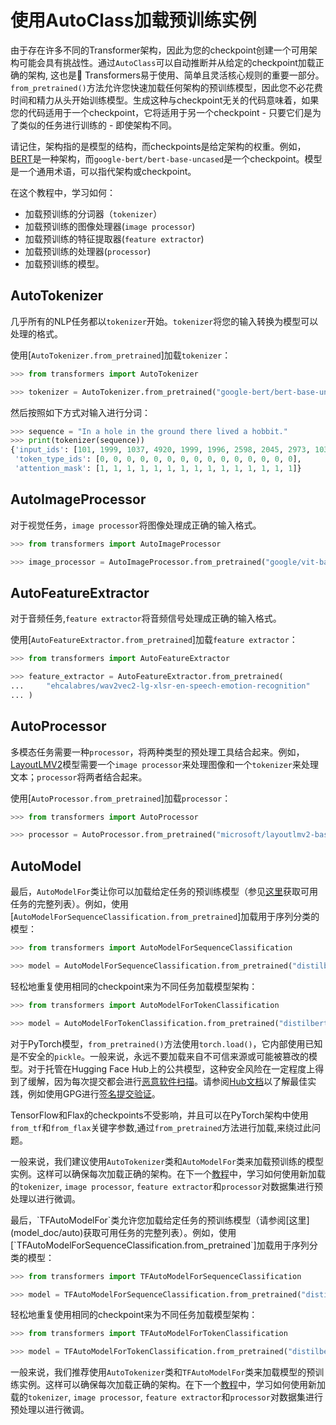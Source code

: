 <!--Copyright 2022 The HuggingFace Team. All rights reserved.

Licensed under the Apache License, Version 2.0 (the "License"); you may not use this file except in compliance with
the License. You may obtain a copy of the License at

http://www.apache.org/licenses/LICENSE-2.0

Unless required by applicable law or agreed to in writing, software distributed under the License is distributed on
an "AS IS" BASIS, WITHOUT WARRANTIES OR CONDITIONS OF ANY KIND, either express or implied. See the License for the
specific language governing permissions and limitations under the License.

⚠️ Note that this file is in Markdown but contain specific syntax for our doc-builder (similar to MDX) that may not be
rendered properly in your Markdown viewer.

-->

# 使用AutoClass加载预训练实例

由于存在许多不同的Transformer架构，因此为您的checkpoint创建一个可用架构可能会具有挑战性。通过`AutoClass`可以自动推断并从给定的checkpoint加载正确的架构, 这也是🤗 Transformers易于使用、简单且灵活核心规则的重要一部分。`from_pretrained()`方法允许您快速加载任何架构的预训练模型，因此您不必花费时间和精力从头开始训练模型。生成这种与checkpoint无关的代码意味着，如果您的代码适用于一个checkpoint，它将适用于另一个checkpoint - 只要它们是为了类似的任务进行训练的 - 即使架构不同。

<Tip>

请记住，架构指的是模型的结构，而checkpoints是给定架构的权重。例如，[BERT](https://huggingface.co/google-bert/bert-base-uncased)是一种架构，而`google-bert/bert-base-uncased`是一个checkpoint。模型是一个通用术语，可以指代架构或checkpoint。


</Tip>

在这个教程中，学习如何：

* 加载预训练的分词器（`tokenizer`）
* 加载预训练的图像处理器(`image processor`)
* 加载预训练的特征提取器(`feature extractor`)
* 加载预训练的处理器(`processor`)
* 加载预训练的模型。


## AutoTokenizer

几乎所有的NLP任务都以`tokenizer`开始。`tokenizer`将您的输入转换为模型可以处理的格式。

使用[`AutoTokenizer.from_pretrained`]加载`tokenizer`：

```py
>>> from transformers import AutoTokenizer

>>> tokenizer = AutoTokenizer.from_pretrained("google-bert/bert-base-uncased")
```

然后按照如下方式对输入进行分词：

```py
>>> sequence = "In a hole in the ground there lived a hobbit."
>>> print(tokenizer(sequence))
{'input_ids': [101, 1999, 1037, 4920, 1999, 1996, 2598, 2045, 2973, 1037, 7570, 10322, 4183, 1012, 102], 
 'token_type_ids': [0, 0, 0, 0, 0, 0, 0, 0, 0, 0, 0, 0, 0, 0, 0], 
 'attention_mask': [1, 1, 1, 1, 1, 1, 1, 1, 1, 1, 1, 1, 1, 1, 1]}
```

## AutoImageProcessor

对于视觉任务，`image processor`将图像处理成正确的输入格式。

```py
>>> from transformers import AutoImageProcessor

>>> image_processor = AutoImageProcessor.from_pretrained("google/vit-base-patch16-224")
```


## AutoFeatureExtractor

对于音频任务,`feature extractor`将音频信号处理成正确的输入格式。

使用[`AutoFeatureExtractor.from_pretrained`]加载`feature extractor`：

```py
>>> from transformers import AutoFeatureExtractor

>>> feature_extractor = AutoFeatureExtractor.from_pretrained(
...     "ehcalabres/wav2vec2-lg-xlsr-en-speech-emotion-recognition"
... )
```

## AutoProcessor

多模态任务需要一种`processor`，将两种类型的预处理工具结合起来。例如，[LayoutLMV2](model_doc/layoutlmv2)模型需要一个`image processor`来处理图像和一个`tokenizer`来处理文本；`processor`将两者结合起来。

使用[`AutoProcessor.from_pretrained`]加载`processor`：


```py
>>> from transformers import AutoProcessor

>>> processor = AutoProcessor.from_pretrained("microsoft/layoutlmv2-base-uncased")
```

## AutoModel

<frameworkcontent>
<pt>

最后，`AutoModelFor`类让你可以加载给定任务的预训练模型（参见[这里](model_doc/auto)获取可用任务的完整列表）。例如，使用[`AutoModelForSequenceClassification.from_pretrained`]加载用于序列分类的模型：

```py
>>> from transformers import AutoModelForSequenceClassification

>>> model = AutoModelForSequenceClassification.from_pretrained("distilbert/distilbert-base-uncased")
```

轻松地重复使用相同的checkpoint来为不同任务加载模型架构：


```py
>>> from transformers import AutoModelForTokenClassification

>>> model = AutoModelForTokenClassification.from_pretrained("distilbert/distilbert-base-uncased")
```

<Tip warning={true}>

对于PyTorch模型，`from_pretrained()`方法使用`torch.load()`，它内部使用已知是不安全的`pickle`。一般来说，永远不要加载来自不可信来源或可能被篡改的模型。对于托管在Hugging Face Hub上的公共模型，这种安全风险在一定程度上得到了缓解，因为每次提交都会进行[恶意软件扫描](https://huggingface.co/docs/hub/security-malware)。请参阅[Hub文档](https://huggingface.co/docs/hub/security)以了解最佳实践，例如使用GPG进行[签名提交验证](https://huggingface.co/docs/hub/security-gpg#signing-commits-with-gpg)。

TensorFlow和Flax的checkpoints不受影响，并且可以在PyTorch架构中使用`from_tf`和`from_flax`关键字参数,通过`from_pretrained`方法进行加载,来绕过此问题。

</Tip>

一般来说，我们建议使用`AutoTokenizer`类和`AutoModelFor`类来加载预训练的模型实例。这样可以确保每次加载正确的架构。在下一个[教程](preprocessing)中，学习如何使用新加载的`tokenizer`, `image processor`, `feature extractor`和`processor`对数据集进行预处理以进行微调。

</pt>
<tf>
最后，`TFAutoModelFor`类允许您加载给定任务的预训练模型（请参阅[这里](model_doc/auto)获取可用任务的完整列表）。例如，使用[`TFAutoModelForSequenceClassification.from_pretrained`]加载用于序列分类的模型：

```py
>>> from transformers import TFAutoModelForSequenceClassification

>>> model = TFAutoModelForSequenceClassification.from_pretrained("distilbert/distilbert-base-uncased")
```

轻松地重复使用相同的checkpoint来为不同任务加载模型架构：

```py
>>> from transformers import TFAutoModelForTokenClassification

>>> model = TFAutoModelForTokenClassification.from_pretrained("distilbert/distilbert-base-uncased")
```
一般来说，我们推荐使用`AutoTokenizer`类和`TFAutoModelFor`类来加载模型的预训练实例。这样可以确保每次加载正确的架构。在下一个[教程](preprocessing)中，学习如何使用新加载的`tokenizer`, `image processor`, `feature extractor`和`processor`对数据集进行预处理以进行微调。

</tf>
</frameworkcontent>
